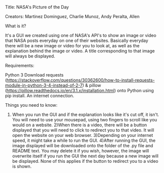 Title: NASA's Picture of the Day

Creators:
Martinez Dominguez, Charlie
Munoz, Andy
Peralta, Allen

What is it?

It's a GUI we created using one of NASA's API's to show an image or video that NASA posts everyday on one of their websites. Basically
everyday there will be a new image or video for you to look at, as well as the explanation behind the image or video. A title corresponding
to that image will always be displayed.

Requirements:

Python 3
Download requests (https://stackoverflow.com/questions/30362600/how-to-install-requests-module-in-python-3-4-instead-of-2-7) & 
pillow (https://pillow.readthedocs.io/en/3.1.x/installation.html) onto Python using pip install.
An internet connection.

Things you need to know:

1) When you run the GUI and if the explanation looks like it's cut off, it isn't. You will need to use your mousepad, using two fingers 
to scroll like you would on a website.
2)When there is a video, there will be a button displayed that you will need to click to redirect you to that video. It will open the
website on your web browser.
3)Depending on your internet speed, it might take a while to run the GUI.
4)After running the GUI, the image displayed will be downloaded onto the folder of the .py file and README text. You may delete it if
you wish, however, the image will overwrite itself if you run the GUI the next day because a new image will be displayed. None of this 
applies if the button to redirect you to a video is shown.
